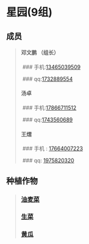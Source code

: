 #                                                                      星园(9组)



## 成员

> #### 邓文鹏 （组长）
>
> ​	### 手机:<a href ="tel:13465039509">13465039509</a>
>
> ​           ### qq:[1732889554](http://wpa.qq.com/msgrd?v=3&uin=1732889554&site=qq&menu=yes)
>
>  
>
> #### 汤卓
>
> ​       ### 手机:<a href="tel:17866711512">17866711512</a>
>
> ​          ### qq:[1743560689](http://wpa.qq.com/msgrd?v=3&uin=1743560689&site=qq&menu=yes)
>
> #### 王熠
>
> ​       ### 手机 : <a href="tel:17664007223">17664007223</a>
>
> ​           ### qq: [1975820320](http://wpa.qq.com/msgrd?v=3&uin=1975820320&site=qq&menu=yes)
>
> 

## 种植作物

> ### [油麦菜](https://baike.baidu.com/item/%E6%B2%B9%E9%BA%A6%E8%8F%9C/646697?fr=aladdin)
>
> ### [生菜](https://baike.baidu.com/item/%E7%94%9F%E8%8F%9C/40578)
>
> ### [黄瓜](https://baike.baidu.com/item/%E9%BB%84%E7%93%9C/792541)

